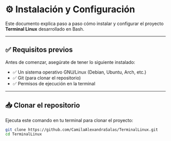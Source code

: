 # ⚙️ Instalación y Configuración

Este documento explica paso a paso cómo instalar y configurar el proyecto **Terminal Linux** desarrollado en Bash.

---

## ✅ Requisitos previos

Antes de comenzar, asegúrate de tener lo siguiente instalado:

- ✅ Un sistema operativo GNU/Linux (Debian, Ubuntu, Arch, etc.)
- ✅ Git (para clonar el repositorio)
- ✅ Permisos de ejecución en la terminal

---

## 📥 Clonar el repositorio

Ejecuta este comando en tu terminal para clonar el proyecto:

```bash
git clone https://github.com/CamilaAlexandraSalas/TerminalLinux.git
cd TerminalLinux


